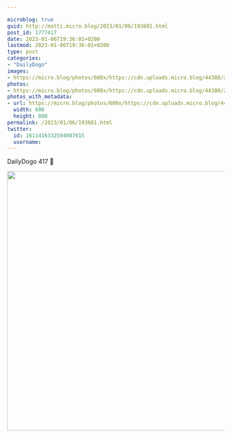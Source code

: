 ```yaml
---

microblog: true
guid: http://matti.micro.blog/2023/01/06/193601.html
post_id: 1777417
date: 2023-01-06T19:36:01+0200
lastmod: 2023-01-06T19:36:01+0200
type: post
categories:
- "DailyDogo"
images:
- https://micro.blog/photos/600x/https://cdn.uploads.micro.blog/44388/2023/520efae892.jpg
photos:
- https://micro.blog/photos/600x/https://cdn.uploads.micro.blog/44388/2023/520efae892.jpg
photos_with_metadata:
- url: https://micro.blog/photos/600x/https://cdn.uploads.micro.blog/44388/2023/520efae892.jpg
  width: 600
  height: 800
permalink: /2023/01/06/193601.html
twitter:
  id: 1611416332594987015
  username:
---
```

DailyDogo 417 🐶

<img src="/media/uploads/2023/520efae892.jpg" width="600" alt="" />
